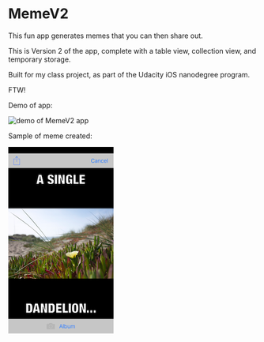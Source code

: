 # MemeV2

This fun app generates memes that you can then share out.

This is Version 2 of the app, complete with a table view, collection view, and temporary storage.

Built for my class project, as part of the Udacity iOS nanodegree program.

FTW!

Demo of app:

![demo of MemeV2 app](/demo/MemeV2Demo.gif)

Sample of meme created:

![meme sample](/demo/AddScreenFilled.png)
